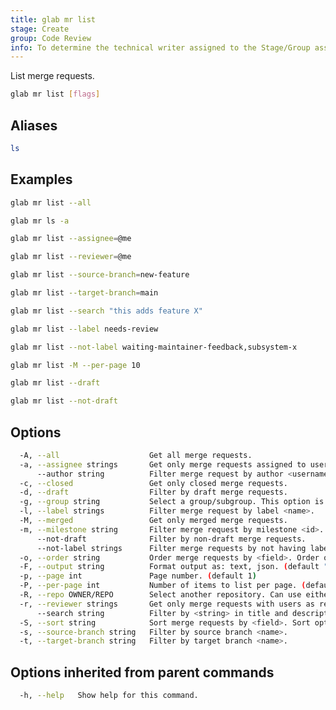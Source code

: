 ```yaml
---
title: glab mr list
stage: Create
group: Code Review
info: To determine the technical writer assigned to the Stage/Group associated with this page, see https://about.gitlab.com/handbook/product/ux/technical-writing/#assignments
---
```


<!--
This documentation is auto generated by a script.
Please do not edit this file directly. Run `make gen-docs` instead.
-->

List merge requests.

```bash title="terminal"
glab mr list [flags]
```

## Aliases

```bash title="terminal"
ls
```

## Examples

```bash title="terminal"
glab mr list --all

glab mr ls -a

glab mr list --assignee=@me

glab mr list --reviewer=@me

glab mr list --source-branch=new-feature

glab mr list --target-branch=main

glab mr list --search "this adds feature X"

glab mr list --label needs-review

glab mr list --not-label waiting-maintainer-feedback,subsystem-x

glab mr list -M --per-page 10

glab mr list --draft

glab mr list --not-draft
```

## Options

```bash title="terminal"
  -A, --all                    Get all merge requests.
  -a, --assignee strings       Get only merge requests assigned to users.
      --author string          Filter merge request by author <username>.
  -c, --closed                 Get only closed merge requests.
  -d, --draft                  Filter by draft merge requests.
  -g, --group string           Select a group/subgroup. This option is ignored if a repo argument is set.
  -l, --label strings          Filter merge request by label <name>.
  -M, --merged                 Get only merged merge requests.
  -m, --milestone string       Filter merge request by milestone <id>.
      --not-draft              Filter by non-draft merge requests.
      --not-label strings      Filter merge requests by not having label <name>.
  -o, --order string           Order merge requests by <field>. Order options: created_at, title, merged_at or updated_at.
  -F, --output string          Format output as: text, json. (default "text")
  -p, --page int               Page number. (default 1)
  -P, --per-page int           Number of items to list per page. (default 30)
  -R, --repo OWNER/REPO        Select another repository. Can use either OWNER/REPO or `GROUP/NAMESPACE/REPO` format. Also accepts full URL or Git URL.
  -r, --reviewer strings       Get only merge requests with users as reviewer.
      --search string          Filter by <string> in title and description.
  -S, --sort string            Sort merge requests by <field>. Sort options: asc, desc.
  -s, --source-branch string   Filter by source branch <name>.
  -t, --target-branch string   Filter by target branch <name>.
```

## Options inherited from parent commands

```bash title="terminal"
  -h, --help   Show help for this command.
```
